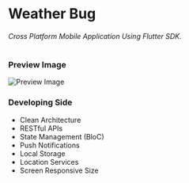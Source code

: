 # Weather Bug
###### Cross Platform Mobile Application Using Flutter SDK.
#
### Preview Image
![Preview Image](https://drive.google.com/uc?id=19A1FgaZJSPcy13Dvb5hcxcGJZcjIan3Y)
### Developing Side
- Clean Architecture
- RESTful APIs
- State Management (BloC)
- Push Notifications
- Local Storage
- Location Services
- Screen Responsive Size
